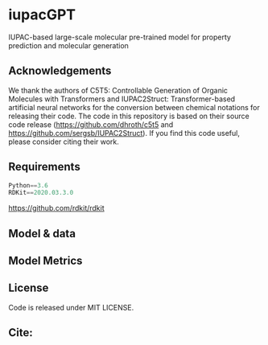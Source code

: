 # iupacGPT
IUPAC-based large-scale molecular pre-trained  model for property prediction and molecular generation



## Acknowledgements
We thank the authors of C5T5: Controllable Generation of Organic Molecules with Transformers and IUPAC2Struct: Transformer-based artificial neural networks for the conversion between chemical notations for releasing their code. The code in this repository is based on their source code release (https://github.com/dhroth/c5t5 and https://github.com/sergsb/IUPAC2Struct). If you find this code useful, please consider citing their work.


## Requirements
```python
Python==3.6
RDKit==2020.03.3.0

```

https://github.com/rdkit/rdkit



## Model & data






## Model Metrics





## License
Code is released under MIT LICENSE.


## Cite:

